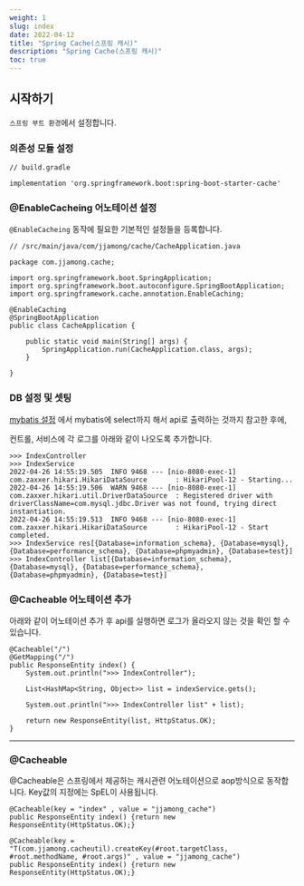 ```yaml
---
weight: 1
slug: index
date: 2022-04-12
title: "Spring Cache(스프링 캐시)"
description: "Spring Cache(스프링 캐시)"
toc: true
---
```


## 시작하기

`스프링 부트 환경`에서 설정합니다.

### 의존성 모듈 설정

```
// build.gradle

implementation 'org.springframework.boot:spring-boot-starter-cache'
```

### @EnableCacheing 어노테이션 설정

`@EnableCacheing`  동작에 필요한 기본적인 설정들을 등록합니다.

```
// /src/main/java/com/jjamong/cache/CacheApplication.java

package com.jjamong.cache;

import org.springframework.boot.SpringApplication;
import org.springframework.boot.autoconfigure.SpringBootApplication;
import org.springframework.cache.annotation.EnableCaching;

@EnableCaching
@SpringBootApplication
public class CacheApplication {

	public static void main(String[] args) {
		SpringApplication.run(CacheApplication.class, args);
	}

}

```

### DB 설정 및 셋팅

[mybatis 설정](http://localhost:1313/docs/back/spring/boot/mybatis/) 에서 mybatis에 select까지 해서 api로 출력하는 것까지 참고한 후에, 

컨트롤, 서비스에 각 로그를 아래와 같이 나오도록 추가합니다.

```
>>> IndexController
>>> IndexService
2022-04-26 14:55:19.505  INFO 9468 --- [nio-8080-exec-1] com.zaxxer.hikari.HikariDataSource       : HikariPool-12 - Starting...
2022-04-26 14:55:19.506  WARN 9468 --- [nio-8080-exec-1] com.zaxxer.hikari.util.DriverDataSource  : Registered driver with driverClassName=com.mysql.jdbc.Driver was not found, trying direct instantiation.
2022-04-26 14:55:19.513  INFO 9468 --- [nio-8080-exec-1] com.zaxxer.hikari.HikariDataSource       : HikariPool-12 - Start completed.
>>> IndexService res[{Database=information_schema}, {Database=mysql}, {Database=performance_schema}, {Database=phpmyadmin}, {Database=test}]
>>> IndexController list[{Database=information_schema}, {Database=mysql}, {Database=performance_schema}, {Database=phpmyadmin}, {Database=test}]
```

### @Cacheable 어노테이션 추가

아래와 같이 어노테이션 추가 후 api를 실행하면 로그가 올라오지 않는 것을 확인 할 수 있습니다.
```
@Cacheable("/")
@GetMapping("/")
public ResponseEntity index() {
	System.out.println(">>> IndexController");

	List<HashMap<String, Object>> list = indexService.gets();
	
	System.out.println(">>> IndexController list" + list);

	return new ResponseEntity(list, HttpStatus.OK);
}
```

- - -

### @Cacheable

@Cacheable은 스프링에서 제공하는 캐시관련 어노테이션으로 aop방식으로 동작합니다.
Key값의 지정에는 SpEL이 사용됩니다.

```
@Cacheable(key = "index" , value = "jjamong_cache")
public ResponseEntity index() {return new ResponseEntity(HttpStatus.OK);}

@Cacheable(key = "T(com.jjamong.cacheutil).createKey(#root.targetClass, #root.methodName, #root.args)" , value = "jjamong_cache")
public ResponseEntity index() {return new ResponseEntity(HttpStatus.OK);}
```